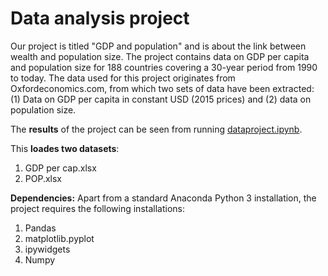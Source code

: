 # Data analysis project

Our project is titled "GDP and population" and is about the link between wealth and population size. The project contains data on GDP per capita and population size for 188 countries covering a 30-year period from 1990 to today. The data used for this project originates from Oxfordeconomics.com, from which two sets of data have been extracted: (1) Data on GDP per capita in constant USD (2015 prices) and (2) data on population size. 

The **results** of the project can be seen from running [dataproject.ipynb](dataproject.ipynb).

This **loades two datasets**:

1. GDP per cap.xlsx 
2. POP.xlsx 

**Dependencies:** Apart from a standard Anaconda Python 3 installation, the project requires the following installations:

1. Pandas
2. matplotlib.pyplot
3. ipywidgets
4. Numpy 